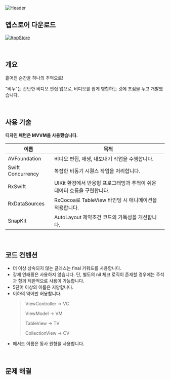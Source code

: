 ![Header](https://github.com/user-attachments/assets/ec0a5a88-88ed-4033-8d6c-7e2d43314691)

## 앱스토어 다운로드
[![AppStore](https://img.shields.io/badge/App_Store-0D96F6?style=for-the-badge&logo=app-store&logoColor=white)](https://apps.apple.com/kr/app/%EB%B9%84%EB%88%84-%EC%86%90%EC%89%AC%EC%9A%B4-%EB%B9%84%EB%94%94%EC%98%A4-%EB%B3%91%ED%95%A9/id6738731574)

<br/>

## 개요
흩어진 순간을 하나의 추억으로!

"비누"는 간단한 비디오 편집 앱으로, 비디오를 쉽게 병합하는 것에 초점을 두고 개발했습니다.

<br/>

## 사용 기술
**디자인 패턴은 MVVM을 사용했습니다.**

| 이름 | 목적 |
| --- | --- |
| AVFoundation | 비디오 편집, 재생, 내보내기 작업을 수행합니다. |
| Swift Concurrency | 복잡한 비동기 시퀀스 작업을 처리합니다. |
| RxSwift | UIKit 환경에서 반응형 프로그래밍과 추적이 쉬운 데이터 흐름을 구현합니다. |
| RxDataSources | RxCocoa로 TableView 바인딩 시 애니메이션을 적용합니다. |
| SnapKit | AutoLayout 제약조건 코드의 가독성을 개선합니다. |

<br/>

## 코드 컨벤션

- 더 이상 상속되지 않는 클래스는 final 키워드를 사용합니다.
- 강제 언래핑은 사용하지 않습니다. 단, 별도의 nil 체크 로직이 존재할 경우에는 주석과 함께 제한적으로 사용이 가능합니다.
- 5단어 이상의 이름은 지양합니다.
- 이하의 약어만 허용합니다.
  > ViewController → VC
  > 
  > ViewModel → VM
  > 
  > TableView → TV
  > 
  > CollectionView → CV
- 메서드 이름은 동사 원형을 사용합니다.

<br/>

## 문제 해결
